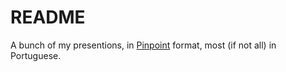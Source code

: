 # README #

A bunch of my presentions, in [Pinpoint](https://wiki.gnome.org/Apps/Pinpoint) format, most (if not all) in Portuguese.